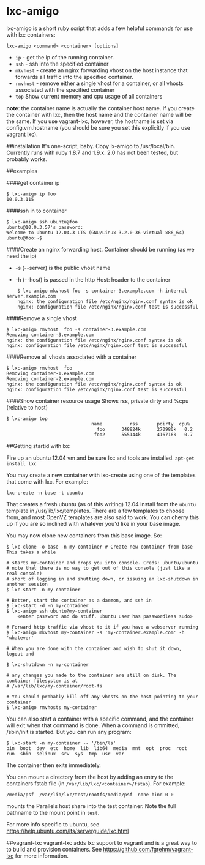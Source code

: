 lxc-amigo
======


lxc-amigo is a short ruby script that adds a few helpful commands for use with lxc containers:

    lxc-amigo <command> <container> [options]

* `ip` - get the ip of the running container.
* `ssh` - ssh into the specified container
* `mkvhost` - create an nginx forwarding vhost on the host instance that
forwards all traffic into the specified container.
* `rmvhost` - remove either a single vhost for a container, or all
vhosts associated with the specified container
* `top` Show current memory and cpu usage of all containers

**note**: the container name is actually the container host name. If you create the container with lxc, then the 
host name and the container name will be the same. If you use vagrant-lxc, however, the hostname is set 
via config.vm.hostname (you should be sure you set this explicitly if you use vagrant lxc).

##installation
It's one-script, baby. Copy lx-amigo to /usr/local/bin. Currently runs
with ruby 1.8.7 and 1.9.x. 2.0 has not been tested, but probably works.

##examples

####get container ip

    $ lxc-amigo ip foo
    10.0.3.115

####ssh in to container

    $ lxc-amigo ssh ubuntu@foo  
    ubuntu@10.0.3.57's password:
    Welcome to Ubuntu 12.04.3 LTS (GNU/Linux 3.2.0-36-virtual x86_64)
    ubuntu@foo:~$    

####Create an nginx forwarding host.
Container should be running (as we need the ip)

+ -s (--server) is the public vhost name

+ -h (--host) is passed in the http Host: header to the container    

```    
    $ lxc-amigo mkvhost foo -s container-3.example.com -h internal-server.example.com
    nginx: the configuration file /etc/nginx/nginx.conf syntax is ok
    nginx: configuration file /etc/nginx/nginx.conf test is successful
```

####Remove a single vhost
    
    $ lxc-amigo rmvhost  foo -s container-3.example.com
    Removing container-3.example.com
    nginx: the configuration file /etc/nginx/nginx.conf syntax is ok
    nginx: configuration file /etc/nginx/nginx.conf test is successful
    
####Remove all vhosts associated with a container
    
    $ lxc-amigo rmvhost  foo
    Removing container-1.example.com
    Removing container-2.example.com
    nginx: the configuration file /etc/nginx/nginx.conf syntax is ok
    nginx: configuration file /etc/nginx/nginx.conf test is successful
    
####Show container resource usage
Shows rss, private dirty and %cpu (relative to host)

    $ lxc-amigo top
                                   name          rss       pdirty  cpu%
                                     foo      348824k      270980k   0.2
                                    foo2      555144k      416716k   0.7

##Getting startid with lxc

Fire up an ubuntu 12.04 vm and be sure lxc and tools are installed. `apt-get install lxc`

You may create a new container with lxc-create using one of the templates that come with lxc. For example:

    lxc-create -n base -t ubuntu
    
That creates a fresh ubuntu (as of this writing) 12.04 install from the `ubuntu` template in /usr/lib/lxc/templates. 
There are a few templates to choose from, and most OpenVZ templates are
also said to work. You can cherry this up if you are so inclined with whatever you'd like in
your base image.

You may now clone new containers from this base image. So:

    $ lxc-clone -o base -n my-container # Create new container from base This takes a while
    
    # starts my-container and drops you into console. Creds: ubuntu/ubuntu
    # note that there is no way to get out of this console (just like a real console)
    # short of logging in and shutting down, or issuing an lxc-shutdown in another session
    $ lxc-start -n my-container 
    
    # Better, start the container as a daemon, and ssh in
    $ lxc-start -d -n my-container
    $ lxc-amigo ssh ubuntu@my-container
        <enter password and do stuff. ubuntu user has passwordless sudo>
        
    # Forward http traffic via vhost to it if you have a webserver running
    $ lxc-amigo mkvhost my-container -s 'my-container.example.com' -h 'whatever'
    
    # When you are done with the container and wish to shut it down, logout and
    
    $ lxc-shutdown -n my-container
    
    # any changes you made to the container are still on disk. The container filesystem is at 
    # /var/lib/lxc/my-container/root-fs
    
    # You should probably kill off any vhosts on the host pointing to your container
    $ lxc-amigo rmvhosts my-container
    
You can also start a container with a specific command, and the container will exit when that command is 
done. When a command is ommitted, /sbin/init is started. But you can run any program:

    $ lxc-start -n my-container -- '/bin/ls'
    bin  boot  dev  etc  home  lib  lib64  media  mnt  opt  proc  root  run  sbin  selinux  srv  sys  tmp  usr  var
    
The container then exits immediately. 

You can mount a directory from the host by adding an entry to the containers fstab file
(in `/var/lib/lxc/<container>/fstab`). For example:

    /media/psf  /var/lib/lxc/test/rootfs/media/psf  none bind 0 0

mounts the Parallels host share into the test container. Note the full pathname to the mount point in `test`. 

For more info specific to ubuntu, see https://help.ubuntu.com/lts/serverguide/lxc.html

##vagrant-lxc
vagrant-lxc adds lxc support to vagrant and is a great way to to build
and provision containers. See https://github.com/fgrehm/vagrant-lxc
for more information.
 
